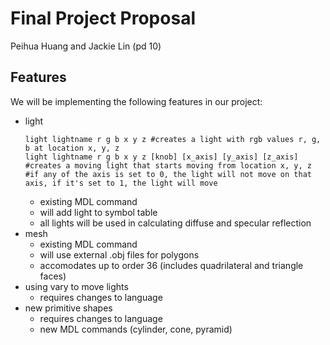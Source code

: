 # Final Project Proposal
Peihua Huang and Jackie Lin (pd 10)

## Features
We will be implementing the following features in our project:
- light
    ```
    light lightname r g b x y z #creates a light with rgb values r, g, b at location x, y, z
    light lightname r g b x y z [knob] [x_axis] [y_axis] [z_axis] #creates a moving light that starts moving from location x, y, z
    #if any of the axis is set to 0, the light will not move on that axis, if it's set to 1, the light will move
    ```
  - existing MDL command
  - will add light to symbol table
  - all lights will be used in calculating diffuse and specular reflection
- mesh
  - existing MDL command
  - will use external .obj files for polygons
  - accomodates up to order 36 (includes quadrilateral and triangle faces)
- using vary to move lights
  - requires changes to language
- new primitive shapes
  - requires changes to language
  - new MDL commands (cylinder, cone, pyramid)
